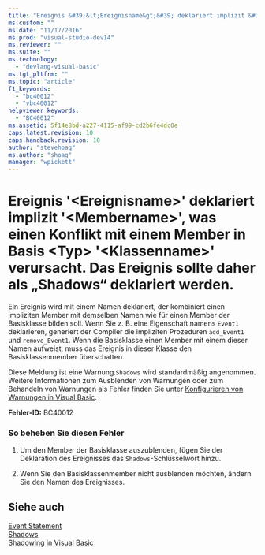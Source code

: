 ```yaml
---
title: "Ereignis &#39;&lt;Ereignisname&gt;&#39; deklariert implizit &#39;&lt;Membername&gt;&#39;, was einen Konflikt mit einem Member in Basis &lt;Typ&gt; &#39;&lt;Klassenname&gt;&#39; verursacht. Das Ereignis sollte daher als „Shadows“ deklariert werden. | Microsoft Docs"
ms.custom: ""
ms.date: "11/17/2016"
ms.prod: "visual-studio-dev14"
ms.reviewer: ""
ms.suite: ""
ms.technology: 
  - "devlang-visual-basic"
ms.tgt_pltfrm: ""
ms.topic: "article"
f1_keywords: 
  - "bc40012"
  - "vbc40012"
helpviewer_keywords: 
  - "BC40012"
ms.assetid: 5f14e8bd-a227-4115-af99-cd2b6fe4dc0e
caps.latest.revision: 10
caps.handback.revision: 10
author: "stevehoag"
ms.author: "shoag"
manager: "wpickett"
---
```

# Ereignis &#39;&lt;Ereignisname&gt;&#39; deklariert implizit &#39;&lt;Membername&gt;&#39;, was einen Konflikt mit einem Member in Basis &lt;Typ&gt; &#39;&lt;Klassenname&gt;&#39; verursacht. Das Ereignis sollte daher als „Shadows“ deklariert werden.
Ein Ereignis wird mit einem Namen deklariert, der kombiniert einen impliziten Member mit demselben Namen wie für einen Member der Basisklasse bilden soll. Wenn Sie z. B. eine Eigenschaft namens `Event1` deklarieren, generiert der Compiler die impliziten Prozeduren `add_Event1` und `remove_Event1`. Wenn die Basisklasse einen Member mit einem dieser Namen aufweist, muss das Ereignis in dieser Klasse den Basisklassenmember überschatten.  
  
 Diese Meldung ist eine Warnung.`Shadows` wird standardmäßig angenommen. Weitere Informationen zum Ausblenden von Warnungen oder zum Behandeln von Warnungen als Fehler finden Sie unter [Konfigurieren von Warnungen in Visual Basic](/visual-studio/ide/configuring-warnings-in-visual-basic).  
  
 **Fehler\-ID:** BC40012  
  
### So beheben Sie diesen Fehler  
  
1.  Um den Member der Basisklasse auszublenden, fügen Sie der Deklaration des Ereignisses das `Shadows`\-Schlüsselwort hinzu.  
  
2.  Wenn Sie den Basisklassenmember nicht ausblenden möchten, ändern Sie den Namen des Ereignisses.  
  
## Siehe auch  
 [Event Statement](../../visual-basic/language-reference/statements/event-statement.md)   
 [Shadows](../../visual-basic/language-reference/modifiers/shadows.md)   
 [Shadowing in Visual Basic](../../visual-basic/programming-guide/language-features/declared-elements/shadowing.md)